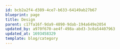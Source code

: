 ```yaml
---
id: bcb2a2f4-d389-4ce7-b633-64149ab27b67
blueprint: page
title: Design
parent: c17fa16f-9da9-4890-9dab-194a649e2054
updated_by: a970f670-ae4f-498a-abd3-3c0a54407963
updated_at: 1693458329
template: blog/category
---
```

